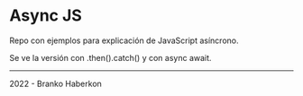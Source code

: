 # Async JS

Repo con ejemplos para explicación de JavaScript asíncrono.

Se ve la versión con .then().catch() y con async await.

---
2022 - Branko Haberkon

